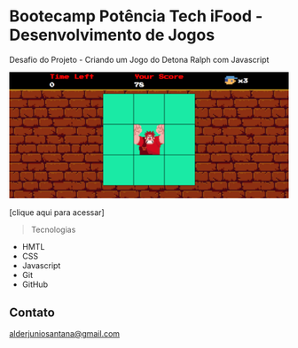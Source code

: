 # Bootecamp Potência Tech iFood - Desenvolvimento de Jogos

Desafio do Projeto - Criando um Jogo do Detona Ralph com Javascript

<img src="https://github.com/Alderj/detona-ralph/blob/main/github/preview.png?raw=true" />




[clique aqui para acessar]   

> Tecnologias

- HMTL
- CSS
- Javascript
- Git
- GitHub

## Contato

alderjuniosantana@gmail.com
